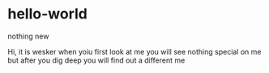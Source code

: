# hello-world
nothing new

Hi, it is wesker 
when yoiu first look at me you will see nothing special on me but after you dig deep you will 
find out a different me
